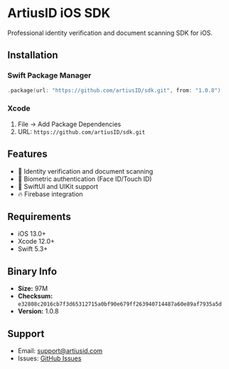 # ArtiusID iOS SDK

Professional identity verification and document scanning SDK for iOS.

## Installation

### Swift Package Manager
```swift
.package(url: "https://github.com/artiusID/sdk.git", from: "1.0.8")
```

### Xcode
1. File → Add Package Dependencies
2. URL: `https://github.com/artiusID/sdk.git`

## Features

- 📱 Identity verification and document scanning
- 🔐 Biometric authentication (Face ID/Touch ID)
- 🎨 SwiftUI and UIKit support
- 🔥 Firebase integration

## Requirements

- iOS 13.0+
- Xcode 12.0+
- Swift 5.3+

## Binary Info

- **Size:**  97M
- **Checksum:** `e32808c2016cb7f3d65312715a0bf90e679ff263940714487a60e89af7935a5d`
- **Version:** 1.0.8

## Support

- Email: support@artiusid.com
- Issues: [GitHub Issues](https://github.com/artiusID/sdk/issues)
